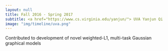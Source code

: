 ```yaml
---
layout: null
title: Fall 2016 - Spring 2017
subtitle: <a href="https://www.cs.virginia.edu/yanjun/"> UVA Yanjun Qi Research Lab</a>
image: "img/timeline/uva.png"
---
```

Contributed to development of novel weighted-L1, multi-task Gaussian graphical models<a href="https://arxiv.org/abs/1709.04090"><i class="fa fa-file fa-fw"></i></a><a href="https://cran.r-project.org/web/packages/simule/index.html"><i class="fa fa-code fa-fw"></i></a>